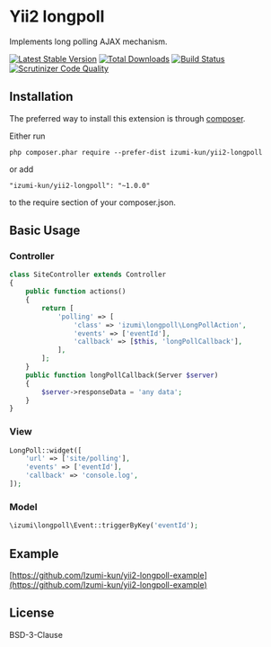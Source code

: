 Yii2 longpoll
=============

Implements long polling AJAX mechanism.

[![Latest Stable Version](https://poser.pugx.org/izumi-kun/yii2-longpoll/v/stable)](https://packagist.org/packages/izumi-kun/yii2-longpoll)
[![Total Downloads](https://poser.pugx.org/izumi-kun/yii2-longpoll/downloads)](https://packagist.org/packages/izumi-kun/yii2-longpoll)
[![Build Status](https://travis-ci.org/Izumi-kun/yii2-longpoll.svg?branch=master)](https://travis-ci.org/Izumi-kun/yii2-longpoll)
[![Scrutinizer Code Quality](https://scrutinizer-ci.com/g/Izumi-kun/yii2-longpoll/badges/quality-score.png?b=master)](https://scrutinizer-ci.com/g/Izumi-kun/yii2-longpoll/?branch=master)

Installation
------------

The preferred way to install this extension is through [composer](http://getcomposer.org/download/).

Either run

```
php composer.phar require --prefer-dist izumi-kun/yii2-longpoll
```

or add

```
"izumi-kun/yii2-longpoll": "~1.0.0"
```

to the require section of your composer.json.

Basic Usage
-----------

### Controller

```php
class SiteController extends Controller
{
    public function actions()
    {
        return [
            'polling' => [
                'class' => 'izumi\longpoll\LongPollAction',
                'events' => ['eventId'],
                'callback' => [$this, 'longPollCallback'],
            ],
        ];
    }
    public function longPollCallback(Server $server)
    {
        $server->responseData = 'any data';
    }
}
```

### View

```php
LongPoll::widget([
    'url' => ['site/polling'],
    'events' => ['eventId'],
    'callback' => 'console.log',
]);
```

### Model

```php
\izumi\longpoll\Event::triggerByKey('eventId');
```

Example
-------

[https://github.com/Izumi-kun/yii2-longpoll-example](https://github.com/Izumi-kun/yii2-longpoll-example)

License
-------

BSD-3-Clause
